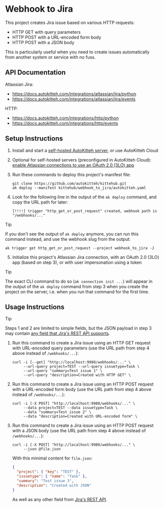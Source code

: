 # Webhook to Jira

This project creates Jira issue based on various HTTP requests:

- HTTP GET with query parameters
- HTTP POST with a URL-encoded form body
- HTTP POST with a JSON body

This is particularly useful when you need to create issues automatically from
another system or service with no fuss.

## API Documentation

Atlassian Jira:

- https://docs.autokitteh.com/integrations/atlassian/jira/python
- https://docs.autokitteh.com/integrations/atlassian/jira/events

HTTP:

- https://docs.autokitteh.com/integrations/http/python
- https://docs.autokitteh.com/integrations/http/events

## Setup Instructions

1. Install and start a
   [self-hosted AutoKitteh server](https://docs.autokitteh.com/get_started/quickstart),
   or use AutoKitteh Cloud

2. Optional for self-hosted servers (preconfigured in AutoKitteh Cloud): \
   [enable Atlassian connections to use an OAuth 2.0 (3LO) app](https://docs.autokitteh.com/integrations/atlassian/config)

3. Run these commands to deploy this project's manifest file:

   ```shell
   git clone https://github.com/autokitteh/kittehub.git
   ak deploy --manifest kittehub/webhook_to_jira/autokitteh.yaml
   ```

4. Look for the following line in the output of the `ak deploy` command, and
   copy the URL path for later:

   ```
   [!!!!] trigger "http_get_or_post_request" created, webhook path is "/webhooks/..."
   ```

> [!TIP]
> If you don't see the output of `ak deploy` anymore, you can run this command
> instead, and use the webhook slug from the output:
>
> ```shell
> ak trigger get http_get_or_post_request --project webhook_to_jira -J
> ```

5. Initialize this project's Atlassian Jira connection, with an OAuth 2.0
   (3LO) app (based on step 3), or with user impersonation using a token

> [!TIP]
> The exact CLI command to do so (`ak connection init ...`) will appear in the
> output of the `ak deploy` command from step 3 when you create the project on
> the server, i.e. when you run that command for the first time.

## Usage Instructions

> [!TIP]
> Steps 1 and 2 are limited to simple fields, but the JSON payload in step 3
> may contain [any field that Jira's REST API supports](https://developer.atlassian.com/cloud/jira/platform/rest/v3/api-group-issues/#api-rest-api-3-issue-post-request-body).

1. Run this command to create a Jira issue using an HTTP GET request with
   URL-encoded query parameters (use the URL path from step 4 above instead of
   `/webhooks/...`):

   ```shell
   curl -i [--get] "http://localhost:9980/webhooks/..." \
        --url-query project=TEST --url-query issuetype=Task \
        --url-query "summary=Test issue 1" \
        --url-query "description=Created with HTTP GET" \
   ```

2. Run this command to create a Jira issue using an HTTP POST request with a
   URL-encoded form body (use the URL path from step 4 above instead of
   `/webhooks/...`):

   ```shell
   curl -i [-X POST] "http://localhost:9980/webhooks/..." \
        --data project=TEST --data issuetype=Task \
        --data "summary=Test issue 2" \
        --data "description=Created with URL-encoded form" \
   ```

3. Run this command to create a Jira issue using an HTTP POST request with a
   JSON body (use the URL path from step 4 above instead of `/webhooks/...`):

   ```shell
   curl -i [-X POST] "http://localhost:9980/webhooks/..." \
        --json @file.json
   ```

   With this minimal content for `file.json`:

   ```json
   {
     "project": { "key": "TEST" },
     "issuetype": { "name": "Task" },
     "summary": "Test issue 3",
     "description": "Created with JSON"
   }
   ```

   As well as any other field from
   [Jira's REST API](https://developer.atlassian.com/cloud/jira/platform/rest/v3/api-group-issues/#api-rest-api-3-issue-post-request-body).
